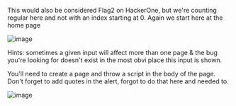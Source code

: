 This would also be considered Flag2 on HackerOne, but we're counting regular here and not with an index starting at 0.
Again we start here at the home page

![image](https://user-images.githubusercontent.com/113462727/194417484-a58851e0-5c66-459b-9c27-58de7c9a1309.png)


Hints: sometimes a given input will affect more than one page & the bug you're looking for doesn't exist in the most obvi place this input is shown.

You'll need to create a page and throw a script in the body of the page. Don't forget to add quotes in the alert, forgot to do that here and needed to.

![image](https://user-images.githubusercontent.com/113462727/194420611-0963b4b7-3b0f-44b8-b970-e1456cb7ed82.png)




